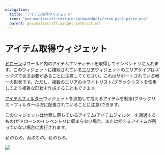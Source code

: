 ```yaml
---
navigation:
  title: "アイテム取得ウィジェット"
  icon: "pneumaticcraft:textures/progwidgets/item_pick_piece.png"
  parent: pneumaticcraft:widget_interact.md
---
```


# アイテム取得ウィジェット

[ドローン](../tools/drone.md)はワールド内のアイテムエンティティを取得してインベントリに入れます。このウィジェットに接続されている[エリア](./area.md)ウィジェットのエリアタイプは*ボックス*である必要があることに注意してください。これはサポートされている唯一の形状です。ただし、複数のエリアのホワイトリスト/ブラックリストを使用してより複雑な形状を作成することもできます。

[アイテムフィルター](./item_filter.md)ウィジェットを追加して拾えるアイテムを制限(ブラックリストフィルターは*左*に配置されていることに注意)できます。

このウィジェットは地面に落ちているアイテム(アイテムフィルターを通過するもの)がドローンのインベントリに収まらない場合、または拾えるアイテムが残っていない場合に実行されます。

*私のもの。私のもの。私のもの。*

![](item_pick_piece.png)

